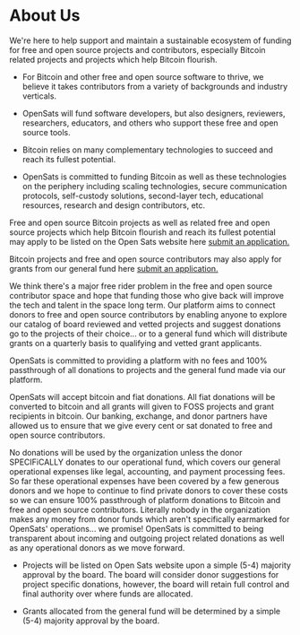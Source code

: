 # About Us

We&#39;re here to help support and maintain a sustainable ecosystem of funding for free and open source projects and contributors, especially Bitcoin related projects and projects which help Bitcoin flourish.

- For Bitcoin and other free and open source software to thrive, we believe it takes contributors from a variety of backgrounds and industry verticals.

- OpenSats will fund software developers, but also designers, reviewers, researchers, educators, and others who support these free and open source tools.

- Bitcoin relies on many complementary technologies to succeed and reach its fullest potential.

- OpenSats is committed to funding Bitcoin as well as these technologies on the periphery including scaling technologies, secure communication protocols, self-custody solutions, second-layer tech, educational resources, research and design contributors, etc.

Free and open source Bitcoin projects as well as related free and open source projects which help Bitcoin flourish and reach its fullest potential may apply to be listed on the Open Sats website here [submit an application.](http://opensats.org/apply)

Bitcoin projects and free and open source contributors may also apply for grants from our general fund here [submit an application.](http://opensats.org/apply)

We think there&#39;s a major free rider problem in the free and open source contributor space and hope that funding those who give back will improve the tech and talent in the space long term. Our platform aims to connect donors to free and open source contributors by enabling anyone to explore our catalog of board reviewed and vetted projects and suggest donations go to the projects of their choice... or to a general fund which will distribute grants on a quarterly basis to qualifying and vetted grant applicants.

OpenSats is committed to providing a platform with no fees and 100% passthrough of all donations to projects and the general fund made via our platform.

OpenSats will accept bitcoin and fiat donations. All fiat donations will be converted to bitcoin and all grants will given to FOSS projects and grant recipients in bitcoin. Our banking, exchange, and donor partners have allowed us to ensure that we give every cent or sat donated to free and open source contributors.

No donations will be used by the organization unless the donor SPECIFiCALLY donates to our operational fund, which covers our general operational expenses like legal, accounting, and payment processing fees. So far these operational expenses have been covered by a few generous donors and we hope to continue to find private donors to cover these costs so we can ensure 100% passthrough of platform donations to Bitcoin and free and open source contributors. Literally nobody in the organization makes any money from donor funds which aren&#39;t specifically earmarked for OpenSats&#39; operations... we promise! OpenSats is committed to being transparent about incoming and outgoing project related donations as well as any operational donors as we move forward.

- Projects will be listed on Open Sats website upon a simple (5-4) majority approval by the board. The board will consider donor suggestions for project specific donations, however, the board will retain full control and final authority over where funds are allocated.

- Grants allocated from the general fund will be determined by a simple (5-4) majority approval by the board.
